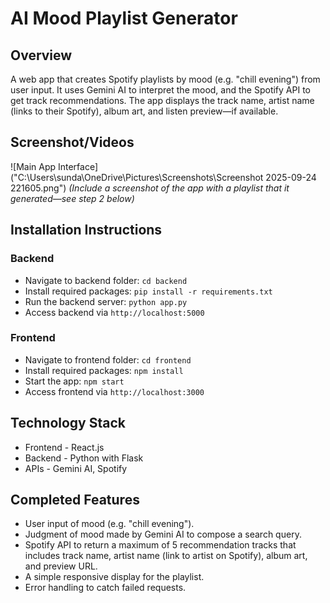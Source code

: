 # AI Mood Playlist Generator

## Overview
A web app that creates Spotify playlists by mood (e.g. "chill evening") from user input. It uses Gemini AI to interpret the mood, and the Spotify API to get track recommendations. The app displays the track name, artist name (links to their Spotify), album art, and listen preview—if available.

## Screenshot/Videos
![Main App Interface]("C:\Users\sunda\OneDrive\Pictures\Screenshots\Screenshot 2025-09-24 221605.png") 
*(Include a screenshot of the app with a playlist that it generated—see step 2 below)*

## Installation Instructions
### Backend
- Navigate to backend folder: `cd backend`
- Install required packages: `pip install -r requirements.txt`
- Run the backend server: `python app.py`
- Access backend via `http://localhost:5000`

### Frontend
- Navigate to frontend folder: `cd frontend`
- Install required packages: `npm install`
- Start the app: `npm start`
- Access frontend via `http://localhost:3000`

## Technology Stack
- Frontend - React.js
- Backend - Python with Flask
- APIs - Gemini AI, Spotify

## Completed Features
- User input of mood (e.g. "chill evening").
- Judgment of mood made by Gemini AI to compose a search query.
- Spotify API to return a maximum of 5 recommendation tracks that includes track name, artist name (link to artist on Spotify), album art, and preview URL.
- A simple responsive display for the playlist.
- Error handling to catch failed requests.
